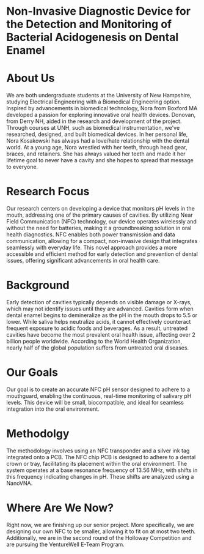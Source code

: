 # Non-Invasive Diagnostic Device for the Detection and Monitoring of Bacterial Acidogenesis on Dental Enamel
# About Us 
We are both undergraduate students at the University of New Hampshire, studying Electrical Engineering with a Biomedical Engineering option. Inspired by advancements in biomedical technology, Nora from Boxford MA developed a passion for exploring innovative oral health devices. Donovan, from Derry NH, aided in the research and development of the project. Through courses at UNH, such as biomedical instrumentation, we've researched, designed, and built biomedical devices. In her personal life, Nora Kosakowski has always had a love/hate relationship with the dental world. At a young age, Nora wrestled with her teeth, through head gear, braces, and retainers. She has always valued her teeth and made it her lifetime goal to never have a cavity and she hopes to spread that message to everyone. 
# Research Focus
Our research centers on developing a device that monitors pH levels in the mouth, addressing one of the primary causes of cavities. By utilizing Near Field Communication (NFC) technology, our device operates wirelessly and without the need for batteries, making it a groundbreaking solution in oral health diagnostics. NFC enables both power transmission and data communication, allowing for a compact, non-invasive design that integrates seamlessly with everyday life. This novel approach provides a more accessible and efficient method for early detection and prevention of dental issues, offering significant advancements in oral health care.
# Background
Early detection of cavities typically depends on visible damage or X-rays, which may not identify issues until they are advanced. Cavities form when dental enamel begins to demineralize as the pH in the mouth drops to 5.5 or lower. While saliva helps neutralize acids, it cannot effectively counteract frequent exposure to acidic foods and beverages. As a result, untreated cavities have become the most prevalent oral health issue, affecting over 2 billion people worldwide. According to the World Health Organization, nearly half of the global population suffers from untreated oral diseases.
# Our Goals
Our goal is to create an accurate NFC pH sensor designed to adhere to a mouthguard, enabling the continuous, real-time monitoring of salivary pH levels. This device will be small, biocompatible, and ideal for seamless integration into the oral environment.
# Methodolgy
The methodology involves using an NFC transponder and a silver ink tag integrated onto a PCB. The NFC chip PCB is designed to adhere to a dental crown or tray, facilitating its placement within the oral environment. The system operates at a base resonance frequency of 13.56 MHz, with shifts in this frequency indicating changes in pH. These shifts are analyzed using a NanoVNA.
# Where Are We Now?
Right now, we are finishing up our senior project. More specifically, we are designing our own NFC to be smaller, allowing it to fit on at most two teeth. Additionally, we are in the second round of the Holloway Competition and are pursuing the VentureWell E-Team Program.


